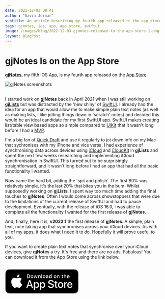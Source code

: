 ```yaml
---
date: 2022-12-03 09:41
author: "Gavin Jerman"
subtitle: An article describing my fourth app released to the app store.
tags: gjnotes, ios, app, app store, swiftui
image: /images/blog/2022-12-03-gjnotes-released-to-the-app-store-1.png
layout: BlogPost
---
```


# gjNotes Is on the App Store

[**gjNotes**](/projects/gjNotes), my fifth iOS App, is my fourth app released on the [App Store](https://apps.apple.com/app/gjnotes/id1562333522?platform=iphone).

<img src="/images/blog/2022-12-03-gjnotes-released-to-the-app-store-1.png" alt="gjNotes screenshots" width="384">
<br><br>

I started work on **gjNotes** back in April 2021 when I was still working on [**gjLists**](/projects/gjLists) but was distracted by the 'new shiny' of [SwiftUI](https://developer.apple.com/documentation/swiftui/). I already had the idea for an app that would allow me to make simple plain text notes (as well as making lists, I like jotting things down in 'scratch' notes) and decided this would be an ideal candidate for my first SwiftUI app. SwiftUI makes creating list/table view based apps so simple compared to [UIKit](https://developer.apple.com/documentation/uikit) that it wasn't long before I had a [MVP](https://en.wikipedia.org/wiki/Minimum_viable_product).

I'm a big fan of [Quick Draft](https://apps.apple.com/us/app/quick-draft-simple-scratchpad/id1496067471) and use it regularly to jot down info on my Mac that sychronises with my iPhone and vice versa. I had experience of synchronising data across devices using [iCloud](https://www.apple.com/uk/icloud/) and [CloudKit](https://developer.apple.com/icloud/cloudkit/) in **gjLists** and spent the next few weeks researching and implementing iCloud synchronisation in SwiftUI. This turned out to be surprisingly straightforward, and it wasn't long before I had an app that had all the basic functionality I wanted.

Now came the hard bit, adding the 'spit and polish'. The first 80% was relatively simple, it's the last 20% that bites you in the bum. Whilst supposedly working on **gjLists**, I spent way too much time adding the final touches to **gjNotes**. Often I would come across showstoppers that were due to the limitations of the current release of SwiftUI and had to pause development. Eventually, with the release of iOS 16.0, I was able to complete all the functionality I wanted for the first release of **gjNotes**.

And, finally, here it is, **v2022.1** the first release of **gjNotes**. A simple, plain text, note taking app that synchronises across your iCloud devices. As with all of my apps, it does what I need it to do. Hopefully it will prove useful to you. 

If you want to create plain text notes that synchronise over your iCloud devices, give **gjNotes** a try. It's free and there are no ads. Fabulous! You can download it from the App Store using the link below.
<br><br>

[![download](/images/Download_on_the_App_Store_Badge_US-UK_RGB_blk_092917.svg)](https://apps.apple.com/app/gjnotes/id1562333522?platform=iphone)

